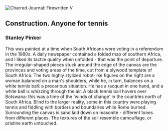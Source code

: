 <div class="artwork-of-the-day">
  <div class="container">
    <div class="img-wrapper">
      <img
        src="https://uploads6.wikiart.org/images/stanley-pinker/construction-anyone-for-tennis.jpg"
        alt="Charred Journal: Firewritten V" />
    </div>
    <div class="artwork-detail">
      <div class="artwork-origin"> 
        <h2 class="artwork-name">Construction. Anyone for tennis</h2>
        <h3 class="artist">
          Stanley Pinker
        </h3>
      </div>
      <p class="description">
        <span class="artwork-description-text ng-binding" ng-bind-html="viewModel.ArtworkOfTheDay.Description | unsafe">This was painted at a time when South Africans were voting in a referendum in the 1980s. A daily newspaper contained a folded map of southern Africa, and I liked its tactile quality when unfolded - that was the point of departure. The irregular-shaped pieces stuck around the edge of the canvas are the provinces and voting areas of the time, cut from a plywood template of South Africa. The two highly stylized robot-like figures on the right are a woman balanced on a man's shoulders, while he, in turn, balances on a white tennis ball: a precarious situation. He has a racquet in one hand, and a white ball is whizzing through the air. A black tennis ball hovers over Botswana: this was a time of the 'winds of change' in the countries north of South Africa. Blind to the larger reality, some in this country were playing tennis and fiddling with borders and boundaries while Rome burned. Surrounding the canvas is sand laid down on masonite - different tones from different places. The textures of the soil resemble camouflage, or pristine earth untouched.</span>
                        <div class="text-shadow-container" ng-show="showShadow" style=""></div>
      </p>
    </div>
  </div>

</div>
